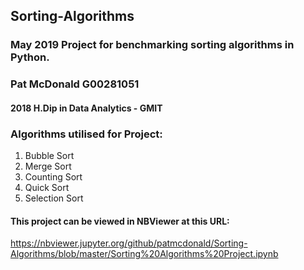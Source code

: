 ## Sorting-Algorithms
### May 2019 Project for benchmarking sorting algorithms in Python.

### Pat McDonald G00281051
#### 2018 H.Dip in Data Analytics - GMIT 

### Algorithms utilised for Project:

1. Bubble Sort
2. Merge Sort
3. Counting Sort
4. Quick Sort
5. Selection Sort


#### This project can be viewed in NBViewer at this URL:
https://nbviewer.jupyter.org/github/patmcdonald/Sorting-Algorithms/blob/master/Sorting%20Algorithms%20Project.ipynb
